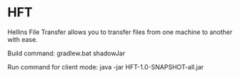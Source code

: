 # HFT
Hellins File Transfer allows you to transfer files from one machine to another with ease.

Build command: gradlew.bat shadowJar

Run command for client mode: java -jar HFT-1.0-SNAPSHOT-all.jar <file path>
